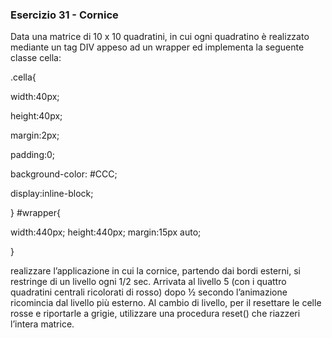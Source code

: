 ### Esercizio 31 - Cornice
Data una matrice di 10 x 10 quadratini, in cui ogni quadratino è realizzato mediante
un tag DIV appeso ad un wrapper ed implementa la seguente classe cella:

.cella{

width:40px;

height:40px;

margin:2px;

padding:0;

background-color: #CCC;

display:inline-block;

}
#wrapper{

width:440px;
height:440px;
margin:15px auto;

}

realizzare l’applicazione in cui la cornice, partendo dai bordi esterni,
si restringe di un livello ogni 1/2 sec.
Arrivata al livello 5 (con i quattro quadratini centrali ricolorati di rosso) dopo ½
secondo l’animazione ricomincia dal livello più esterno.
Al cambio di livello, per il resettare le celle rosse e riportarle a grigie, utilizzare una
procedura reset() che riazzeri l’intera matrice.
